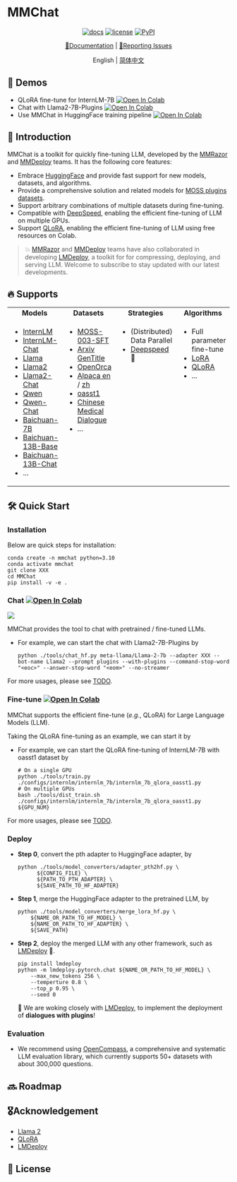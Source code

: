 # MMChat

<div align="center">

[![docs](https://readthedocs.org/projects/opencompass/badge)](https://opencompass.readthedocs.io/en)
[![license](https://img.shields.io/github/license/InternLM/opencompass.svg)](https://github.com/InternLM/opencompass/blob/main/LICENSE)
[![PyPI](https://badge.fury.io/py/opencompass.svg)](https://pypi.org/project/opencompass/)

[📘Documentation](https://opencompass.readthedocs.io/en/latest/) |
[🤔Reporting Issues](https://github.com/InternLM/opencompass/issues/new/choose)

English | [简体中文](README_zh-CN.md)

</div>

## 🌟 Demos

- QLoRA fine-tune for InternLM-7B [![Open In Colab](https://colab.research.google.com/assets/colab-badge.svg)](https://colab.research.google.com/drive/1yzGeYXayLomNQjLD4vC6wgUHvei3ezt4?usp=sharing)
- Chat with Llama2-7B-Plugins [![Open In Colab](https://colab.research.google.com/assets/colab-badge.svg)](<>)
- Use MMChat in HuggingFace training pipeline [![Open In Colab](https://colab.research.google.com/assets/colab-badge.svg)](https://colab.research.google.com/drive/1eBI9yiOkX-t7P-0-t9vS8y1x5KmWrkoU?usp=sharing)

## 🧭 Introduction

MMChat is a toolkit for quickly fine-tuning LLM, developed by the [MMRazor](https://github.com/open-mmlab/mmrazor) and [MMDeploy](https://github.com/open-mmlab/mmdeploy) teams. It has the following core features:

- Embrace [HuggingFace](https://huggingface.co) and provide fast support for new models, datasets, and algorithms.
- Provide a comprehensive solution and related models for [MOSS plugins datasets](https://github.com/OpenLMLab/MOSS/tree/main/SFT_data).
- Support arbitrary combinations of multiple datasets during fine-tuning.
- Compatible with [DeepSpeed](https://github.com/microsoft/DeepSpeed), enabling the efficient fine-tuning of LLM on multiple GPUs.
- Support [QLoRA](http://arxiv.org/abs/2305.14314), enabling the efficient fine-tuning of LLM using free resources on Colab.

> 💥 [MMRazor](https://github.com/open-mmlab/mmrazor) and [MMDeploy](https://github.com/open-mmlab/mmdeploy) teams have also collaborated in developing [LMDeploy](https://github.com/InternLM/lmdeploy), a toolkit for for compressing, deploying, and serving LLM. Welcome to subscribe to stay updated with our latest developments.

## 🔥 Supports

<table>
<tbody>
<tr align="center" valign="middle">
<td>
  <b>Models</b>
</td>
<td>
  <b>Datasets</b>
</td>
<td>
  <b>Strategies</b>
</td>
 <td>
  <b>Algorithms</b>
</td>
</tr>
<tr valign="top">
<td align="left" valign="top">
<ul>
  <li><a href="configs/internlm/internlm_7b">InternLM</a></li>
  <li><a href="configs/internlm/internlm_chat_7b">InternLM-Chat</a></li>
  <li><a href="configs/llama/llama_7b">Llama</a></li>
  <li><a href="configs/llama/llama2_7b">Llama2</a></li>
  <li><a href="configs/llama/llama2_7b_chat">Llama2-Chat</a></li>
  <li><a href="configs/qwen/qwen_7b">Qwen</a></li>
  <li><a href="configs/qwen/qwen_7b_chat">Qwen-Chat</a></li>
  <li><a href="configs/baichuan/baichuan_7b">Baichuan-7B</a></li>
  <li><a href="configs/baichuan/baichuan_13b_base">Baichuan-13B-Base</a></li>
  <li><a href="configs/baichuan/baichuan_13b_chat">Baichuan-13B-Chat</a></li>
  <li>...</li>
</ul>
</td>
<td>
<ul>
  <li><a href="configs/_base_/datasets/moss_003_sft_all.py">MOSS-003-SFT</a></li>
  <li><a href="configs/_base_/datasets/arxiv.py">Arxiv GenTitle</a></li>
  <li><a href="configs/_base_/datasets/open_orca.py">OpenOrca</a></li>
  <li><a href="configs/_base_/datasets/alpaca.py">Alpaca en</a> / <a href="configs/_base_/datasets/alpaca_zh.py">zh</a></li>
  <li><a href="configs/_base_/datasets/oasst1.py">oasst1</a></li>
  <li><a href="configs/_base_/datasets/cmd.py">Chinese Medical Dialogue</a></li>
  <li>...</li>
</ul>
</td>
<td>
<ul>
  <li>(Distributed) Data Parallel</li>
  <li><a href="https://github.com/microsoft/DeepSpeed">Deepspeed</a> 🚀</li>
</ul>
</td>
<td>
<ul>
  <li>Full parameter fine-tune</li>
  <li><a href="http://arxiv.org/abs/2106.09685">LoRA</a></li>
  <li><a href="http://arxiv.org/abs/2305.14314">QLoRA</a></li>
  <li>...</li>
</ul>
</td>
</tr>
</tbody>
</table>

## 🛠️ Quick Start

### Installation

Below are quick steps for installation:

```shell
conda create -n mmchat python=3.10
conda activate mmchat
git clone XXX
cd MMChat
pip install -v -e .
```

### Chat [![Open In Colab](https://colab.research.google.com/assets/colab-badge.svg)](<>)

<img src="https://github.com/InternLM/lmdeploy/assets/36994684/20159556-7711-4b0d-9568-6884998ad66a">

MMChat provides the tool to chat with pretrained / fine-tuned LLMs.

- For example, we can start the chat with Llama2-7B-Plugins by

  ```shell
  python ./tools/chat_hf.py meta-llama/Llama-2-7b --adapter XXX --bot-name Llama2 --prompt plugins --with-plugins --command-stop-word "<eoc>" --answer-stop-word "<eom>" --no-streamer
  ```

For more usages, please see [TODO](<>).

### Fine-tune [![Open In Colab](https://colab.research.google.com/assets/colab-badge.svg)](https://colab.research.google.com/drive/1yzGeYXayLomNQjLD4vC6wgUHvei3ezt4?usp=sharing)

MMChat supports the efficient fine-tune (*e.g.*, QLoRA) for Large Language Models (LLM).

Taking the QLoRA fine-tuning  as an example, we can start it by

- For example, we can start the QLoRA fine-tuning of InternLM-7B with oasst1 dataset by
  ```shell
  # On a single GPU
  python ./tools/train.py ./configs/internlm/internlm_7b/internlm_7b_qlora_oasst1.py
  # On multiple GPUs
  bash ./tools/dist_train.sh ./configs/internlm/internlm_7b/internlm_7b_qlora_oasst1.py ${GPU_NUM}
  ```

For more usages, please see [TODO](<>).

### Deploy

- **Step 0**, convert the pth adapter to HuggingFace adapter, by

  ```shell
  python ./tools/model_converters/adapter_pth2hf.py \
  		${CONFIG_FILE} \
  		${PATH_TO_PTH_ADAPTER} \
  		${SAVE_PATH_TO_HF_ADAPTER}
  ```

- **Step 1**, merge the HuggingFace adapter to the pretrained LLM, by

  ```shell
  python ./tools/model_converters/merge_lora_hf.py \
      ${NAME_OR_PATH_TO_HF_MODEL} \
      ${NAME_OR_PATH_TO_HF_ADAPTER} \
      ${SAVE_PATH}
  ```

- **Step 2**, deploy the merged LLM with any other framework, such as [LMDeploy](https://github.com/InternLM/lmdeploy) 🚀.

  ```shell
  pip install lmdeploy
  python -m lmdeploy.pytorch.chat ${NAME_OR_PATH_TO_HF_MODEL} \
      --max_new_tokens 256 \
      --temperture 0.8 \
      --top_p 0.95 \
      --seed 0
  ```

  🎯 We are woking closely with [LMDeploy](https://github.com/InternLM/lmdeploy), to implement the deployment of **dialogues with plugins**!

### Evaluation

- We recommend using [OpenCompass](https://github.com/InternLM/opencompass),  a comprehensive and systematic LLM evaluation library, which currently supports 50+ datasets with about 300,000 questions.

## 🔜 Roadmap

## 🎖️Acknowledgement

- [Llama 2](https://github.com/facebookresearch/llama)
- [QLoRA](http://arxiv.org/abs/2305.14314)
- [LMDeploy](https://github.com/InternLM/lmdeploy)

## 🎫 License
